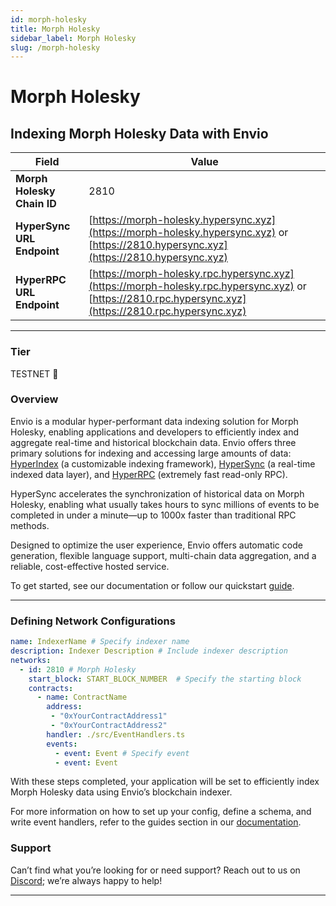 ```yaml
---
id: morph-holesky
title: Morph Holesky
sidebar_label: Morph Holesky
slug: /morph-holesky
---
```


# Morph Holesky

## Indexing Morph Holesky Data with Envio

| **Field**                     | **Value**                                                                                          |
|-------------------------------|----------------------------------------------------------------------------------------------------|
| **Morph Holesky Chain ID**     | 2810                                                                                            |
| **HyperSync URL Endpoint**    | [https://morph-holesky.hypersync.xyz](https://morph-holesky.hypersync.xyz) or [https://2810.hypersync.xyz](https://2810.hypersync.xyz) |
| **HyperRPC URL Endpoint**     | [https://morph-holesky.rpc.hypersync.xyz](https://morph-holesky.rpc.hypersync.xyz) or [https://2810.rpc.hypersync.xyz](https://2810.rpc.hypersync.xyz) |

---

### Tier

TESTNET 🎒

### Overview

Envio is a modular hyper-performant data indexing solution for Morph Holesky, enabling applications and developers to efficiently index and aggregate real-time and historical blockchain data. Envio offers three primary solutions for indexing and accessing large amounts of data: [HyperIndex](/docs/HyperIndex/overview) (a customizable indexing framework), [HyperSync](/docs/HyperSync/overview) (a real-time indexed data layer), and [HyperRPC](/docs/HyperSync/overview-hyperrpc) (extremely fast read-only RPC).

HyperSync accelerates the synchronization of historical data on Morph Holesky, enabling what usually takes hours to sync millions of events to be completed in under a minute—up to 1000x faster than traditional RPC methods.

Designed to optimize the user experience, Envio offers automatic code generation, flexible language support, multi-chain data aggregation, and a reliable, cost-effective hosted service.

To get started, see our documentation or follow our quickstart [guide](/docs/HyperIndex/contract-import).

---

### Defining Network Configurations

```yaml
name: IndexerName # Specify indexer name
description: Indexer Description # Include indexer description
networks:
  - id: 2810 # Morph Holesky  
    start_block: START_BLOCK_NUMBER  # Specify the starting block
    contracts:
      - name: ContractName
        address:
         - "0xYourContractAddress1"
         - "0xYourContractAddress2"
        handler: ./src/EventHandlers.ts
        events:
          - event: Event # Specify event
          - event: Event
```

With these steps completed, your application will be set to efficiently index Morph Holesky data using Envio’s blockchain indexer.

For more information on how to set up your config, define a schema, and write event handlers, refer to the guides section in our [documentation](/docs/HyperIndex/configuration-file).

### Support

Can’t find what you’re looking for or need support? Reach out to us on [Discord](https://discord.com/invite/Q9qt8gZ2fX); we’re always happy to help!

---
